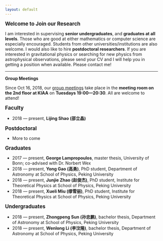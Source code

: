 ```yaml
---
layout: default
---
```


<big>**Welcome to Join our Research**</big>

I am interested in supervising **senior undergraduates**, and **graduates at
all levels**.  Those who are good at either mathematics or computer science are
especially encouraged. Students from other universities/institutions are also
welcome.  I would also like to hire **postdoctoral researchers**. If you are
interested in gravitational physics or searching for new physics from
astrophysical observations, please send your CV and I will help you in getting
a position when available. Please contact me!


<p></p>

---

<p></p>

**Group Meetings**

Since Oct 16, 2018, our [group
meetings](https://friendshao.github.io/docs/meetings) take place in the
**meeting room on the 2nd floor at KIAA** on **Tuesdays 19:00—20:30**. All are
welcome to attend!

<big>**Faculty**</big>


- 2018 — present, **Lijing Shao
  (邵立晶)**

<big>**Postdoctoral**</big>

- More to come

<big>**Graduates**</big>

- 2017 — present, **George Lampropoulos**, master thesis, University of Bonn;
  co-advised with Dr. Norbert Wex
- 2018 — present, **Yong Gao (高勇)**, PhD student, Department of Astronomy at
  School of Physics, Peking University
- 2018 — present, **Junjie Zhao (赵俊杰)**, PhD student, Institute for
  Theoretical Physics at School of Physics, Peking University 
- 2018 — present, **Xueli Miu (缪雪丽)**, PhD student, Institute for
  Theoretical Physics at School of Physics, Peking University 

<big>**Undergraduates**</big>

- 2018 — present, **Zhongpeng Sun (孙忠鹏)**, bachelor thesis, Department of
  Astronomy at School of Physics, Peking University
- 2018 — present, **Wenlong Li (李汶隆)**, bachelor thesis, Department of
  Astronomy at School of Physics, Peking University



